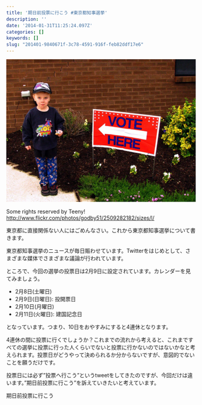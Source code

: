 ```yaml
---
title: '期日前投票に行こう #東京都知事選挙'
description: ''
date: '2014-01-31T11:25:24.097Z'
categories: []
keywords: []
slug: "201401-9840671f-3c78-4591-916f-feb82ddf17e6"
---
```

![](1__1ovxoGewMpNcfj3ruZxTmg.jpeg)

Some rights reserved by Teeny! http://www.flickr.com/photos/godby51/2509282182/sizes/l/

東京都に直接関係ない人にはごめんなさい。これから東京都知事選挙について書きます。

東京都知事選挙のニュースが毎日賑わせています。Twitterをはじめとして、さまざまな媒体でさまざまな議論が行われています。

ところで、今回の選挙の投票日は2月9日に設定されています。カレンダーを見てみましょう。

*   2月8日(土曜日)
*   2月9日(日曜日): 投開票日
*   2月10日(月曜日)
*   2月11日(火曜日): 建国記念日

となっています。つまり、10日をおやすみにすると4連休となります。

4連休の間に投票に行くでしょうか？これまでの流れから考えると、これまですべての選挙に投票に行った人くらいでないと投票に行かないのではないかなと考えられます。投票日がどうやって決められるか分からないですが、意図的でないことを願うだけです。

投票日には必ず”投票へ行こう”というtweetをしてきたのですが、今回だけは違います。”期日前投票に行こう”を訴えていきたいと考えています。

期日前投票に行こう